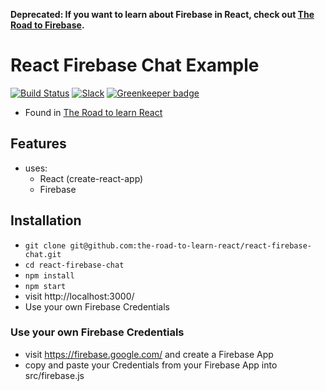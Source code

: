 **Deprecated: If you want to learn about Firebase in React, check out [The Road to Firebase](https://www.roadtofirebase.com/).**

# React Firebase Chat Example

[![Build Status](https://travis-ci.org/the-road-to-learn-react/react-firebase-chat.svg?branch=master)](https://travis-ci.org/the-road-to-learn-react/react-firebase-chat) [![Slack](https://slack-the-road-to-learn-react.wieruch.com/badge.svg)](https://slack-the-road-to-learn-react.wieruch.com/) [![Greenkeeper badge](https://badges.greenkeeper.io/the-road-to-learn-react/react-firebase-chat.svg)](https://greenkeeper.io/)

* Found in [The Road to learn React](https://roadtoreact.com/)

## Features

* uses:
  * React (create-react-app)
  * Firebase

## Installation

* `git clone git@github.com:the-road-to-learn-react/react-firebase-chat.git`
* `cd react-firebase-chat`
* `npm install`
* `npm start`
* visit http://localhost:3000/
* Use your own Firebase Credentials

### Use your own Firebase Credentials

* visit https://firebase.google.com/ and create a Firebase App
* copy and paste your Credentials from your Firebase App into src/firebase.js
